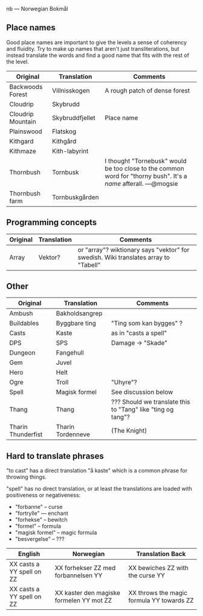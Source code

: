 nb — Norwegian Bokmål

Place names
-----------

Good place names are important to give the levels a sense of coherency and fluidity.  Try to make up names that aren't just transliterations, but instead translate the words and find a good name that fits with the rest of the level.

| Original | Translation | Comments|
|----------|-------------|---------|
| Backwoods Forest | Villnisskogen | A rough patch of dense forest |
| Cloudrip | Skybrudd |  |
| Cloudrip Mountain | Skybruddfjellet | Place name |
| Plainswood | Flatskog |
| Kithgard | Kithgård |
| Kithmaze | Kith-labyrint |
| Thornbush | Tornbusk | I thought "Tornebusk" would be too close to the common word for "thorny bush". It's a _name_ afterall. —@mogsie |
| Thornbush farm | Tornbuskgården |

Programming concepts
--------------------

| Original | Translation | Comments
|----------|-------------|---|
| Array | Vektor? | or "array"? wiktionary says "vektor" for swedish. Wiki translates array to "Tabell" |


Other
-----
| Original | Translation | Comments
|----------|-------------|---|
| Ambush | Bakholdsangrep |
| Buildables | Byggbare ting | "Ting som kan bygges" ? |
| Casts | Kaste | as in "casts a spell" |
| DPS | SPS | Damage → "Skade" |
| Dungeon | Fangehull | 
| Gem | Juvel |
| Hero | Helt | 
| Ogre | Troll | "Uhyre"? |
| Spell | Magisk formel | See discussion below |
| Thang | Thang | ??? Should we translate this to "Tang" like "ting og tang"? |
| Tharin Thunderfist | Tharin Tordenneve | (The Knight) |

Hard to translate phrases
-------------------------

"to cast" has a direct translation "å kaste" which is a common phrase for throwing things.

"spell" has no direct translation, or at least the translations are loaded with positiveness or negativeness:
- "forbanne" – curse
- "fortrylle" — enchant
- "forhekse" – bewitch
- "formel" – formula
- "magisk formel" – magic formula
- "besvergelse" – ???

|English|Norwegian|Translation Back|
|-------|---------|----------------|
|XX casts a YY spell on ZZ|XX forhekser ZZ med forbannelsen YY|XX bewiches ZZ with the curse YY|
|XX casts a YY spell on ZZ|XX kaster den magiske formelen YY mot ZZ|XX throws the magic formula YY towards ZZ|
